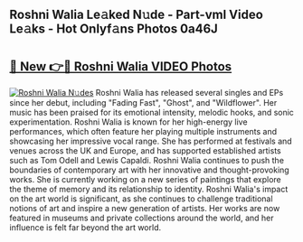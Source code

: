 ## Roshni Walia Le𝚊ked N𝚞de - Part-vml Video Le𝚊ks - Hot Onlyf𝚊ns Photos 0a46J

# <h2><a href="http://ab70503.deff.icu/?id=Roshni+Walia">🔗 New 👉🔴 Roshni Walia VIDEO Photos</a></h2>

[![Roshni Walia N𝚞des](https://i.imgur.com/rIISA9y.gif)](http://ab70503.deff.icu/?id=Roshni+Walia)
Roshni Walia has released several singles and EPs since her debut, including "Fading Fast", "Ghost", and "Wildflower". Her music has been praised for its emotional intensity, melodic hooks, and sonic experimentation. Roshni Walia is known for her high-energy live performances, which often feature her playing multiple instruments and showcasing her impressive vocal range. She has performed at festivals and venues across the UK and Europe, and has supported established artists such as Tom Odell and Lewis Capaldi. Roshni Walia continues to push the boundaries of contemporary art with her innovative and thought-provoking works. She is currently working on a new series of paintings that explore the theme of memory and its relationship to identity. Roshni Walia's impact on the art world is significant, as she continues to challenge traditional notions of art and inspire a new generation of artists. Her works are now featured in museums and private collections around the world, and her influence is felt far beyond the art world.
